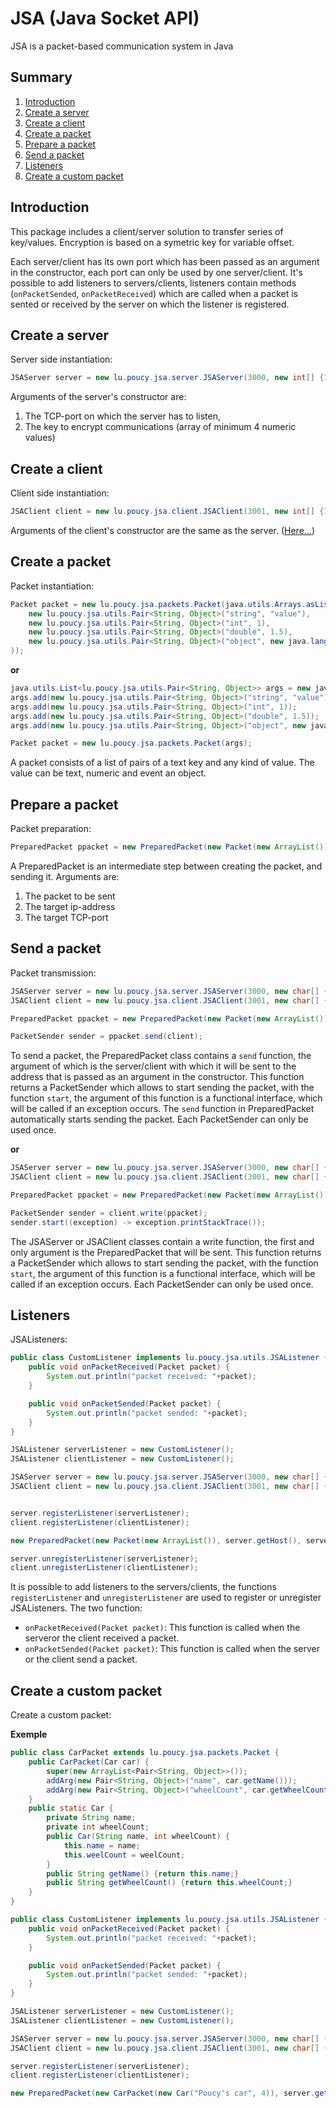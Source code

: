 # JSA (Java Socket API)

JSA is a packet-based communication system in Java

## Summary

1. [Introduction](#introduction)
2. [Create a server](#create-a-server)
3. [Create a client](#create-a-client)
4. [Create a packet](#create-a-packet)
5. [Prepare a packet](#prepare-a-packet)
6. [Send a packet](#send-a-packet)
7. [Listeners](#listeners)
8. [Create a custom packet](#create-a-custom-packet)

## Introduction

This package includes a client/server solution to transfer series of key/values.
Encryption is based on a symetric key for variable offset. 

Each server/client has its own port which has been passed as an argument in the constructor, each port can only be used by one server/client.
It's possible to add listeners to servers/clients, listeners contain methods (`onPacketSended`, `onPacketReceived`) which are called when a packet is sented or received by the server on which the listener is registered.

## Create a server

Server side instantiation:
```java
JSAServer server = new lu.poucy.jsa.server.JSAServer(3000, new int[] {1,2,3,4,5,6,7,8,9,0});
```
Arguments of the server's constructor are:
1. The TCP-port on which the server has to listen,
2. The key to encrypt communications (array of minimum 4 numeric values)

## Create a client

Client side instantiation:
```java
JSAClient client = new lu.poucy.jsa.client.JSAClient(3001, new int[] {1,2,3,4,5,6,7,8,9,0});
```
Arguments of the client's constructor are the same as the server. ([Here...](#create-a-server))

## Create a packet

Packet instantiation:
```java
Packet packet = new lu.poucy.jsa.packets.Packet(java.utils.Arrays.asList(
	new lu.poucy.jsa.utils.Pair<String, Object>("string", "value"),
	new lu.poucy.jsa.utils.Pair<String, Object>("int", 1),
	new lu.poucy.jsa.utils.Pair<String, Object>("double", 1.5),
	new lu.poucy.jsa.utils.Pair<String, Object>("object", new java.lang.Object())
));
```

**or**
```java
java.utils.List<lu.poucy.jsa.utils.Pair<String, Object>> args = new java.utils.ArrayList<>();
args.add(new lu.poucy.jsa.utils.Pair<String, Object>("string", "value"));
args.add(new lu.poucy.jsa.utils.Pair<String, Object>("int", 1));
args.add(new lu.poucy.jsa.utils.Pair<String, Object>("double", 1.5));
args.add(new lu.poucy.jsa.utils.Pair<String, Object>("object", new java.lang.Object()));

Packet packet = new lu.poucy.jsa.packets.Packet(args);
```
A packet consists of a list of pairs of a text key and any kind of value.
The value can be text, numeric and event an object. 

## Prepare a packet

Packet preparation:
```java
PreparedPacket ppacket = new PreparedPacket(new Packet(new ArrayList()), InetAddress.getHost("localhost"), 3000);
```
A PreparedPacket is an intermediate step between creating the packet, and sending it.
Arguments are:
1. The packet to be sent
2. The target ip-address
3. The target TCP-port

## Send a packet

Packet transmission:
```java
JSAServer server = new lu.poucy.jsa.server.JSAServer(3000, new char[] {1,2,3,4,5,6,7,8,9,0});
JSAClient client = new lu.poucy.jsa.client.JSAClient(3001, new char[] {1,2,3,4,5,6,7,8,9,0});

PreparedPacket ppacket = new PreparedPacket(new Packet(new ArrayList()), server.getHost(), server.getPort());

PacketSender sender = ppacket.send(client);
```
To send a packet, the PreparedPacket class contains a `send` function, the argument of which is the server/client with which it will be sent to the address that is passed as an argument in the constructor.
This function returns a PacketSender which allows to start sending the packet, with the function `start`, the argument of this function is a functional interface, which will be called if an exception occurs.
The `send` function in PreparedPacket automatically starts sending the packet.
Each PacketSender can only be used once.

**or**
```java
JSAServer server = new lu.poucy.jsa.server.JSAServer(3000, new char[] {1,2,3,4,5,6,7,8,9,0});
JSAClient client = new lu.poucy.jsa.client.JSAClient(3001, new char[] {1,2,3,4,5,6,7,8,9,0});

PreparedPacket ppacket = new PreparedPacket(new Packet(new ArrayList()), server.getHost(), server.getPort());

PacketSender sender = client.write(ppacket);
sender.start((exception) -> exception.printStackTrace());
```
The JSAServer or JSAClient classes contain a write function, the first and only argument is the PreparedPacket that will be sent. 
This function returns a PacketSender which allows to start sending the packet, with the function `start`, the argument of this function is a functional interface, which will be called if an exception occurs.
Each PacketSender can only be used once.

## Listeners

JSAListeners:
```java
public class CustomListener implements lu.poucy.jsa.utils.JSAListener {
	public void onPacketReceived(Packet packet) {
		System.out.println("packet received: "+packet);
	}

	public void onPacketSended(Packet packet) {
		System.out.println("packet sended: "+packet);
	}
}

JSAListener serverListener = new CustomListener();
JSAListener clientListener = new CustomListener();

JSAServer server = new lu.poucy.jsa.server.JSAServer(3000, new char[] {1,2,3,4,5,6,7,8,9,0});
JSAClient client = new lu.poucy.jsa.client.JSAClient(3001, new char[] {1,2,3,4,5,6,7,8,9,0});


server.registerListener(serverListener);
client.registerListener(clientListener);

new PreparedPacket(new Packet(new ArrayList()), server.getHost(), server.getPort()).send(client);

server.unregisterListener(serverListener);
client.unregisterListener(clientListener);
```
It is possible to add listeners to the servers/clients, the functions `registerListener` and `unregisterListener` are used to register or unregister JSAListeners.
The two function:
* `onPacketReceived(Packet packet)`: This function is called when the serveror the client received a packet.
* `onPacketSended(Packet packet)`: This function is called when the server or the client send a packet.

## Create a custom packet

Create a custom packet:

**Exemple**
```java
public class CarPacket extends lu.poucy.jsa.packets.Packet {
	public CarPacket(Car car) {
		super(new ArrayList<Pair<String, Object>>());
		addArg(new Pair<String, Object>("name", car.getName()));
		addArg(new Pair<String, Object>("wheelCount", car.getWheelCount()));
	}
	public static Car {
		private String name;
		private int wheelCount;
		public Car(String name, int wheelCount) {
			this.name = name;
			this.weelCount = weelCount;
		}
		public String getName() {return this.name;}
		public String getWheelCount() {return this.wheelCount;}
	}
}

public class CustomListener implements lu.poucy.jsa.utils.JSAListener {
	public void onPacketReceived(Packet packet) {
		System.out.println("packet received: "+packet);
	}

	public void onPacketSended(Packet packet) {
		System.out.println("packet sended: "+packet);
	}
}

JSAListener serverListener = new CustomListener();
JSAListener clientListener = new CustomListener();

JSAServer server = new lu.poucy.jsa.server.JSAServer(3000, new char[] {1,2,3,4,5,6,7,8,9,0});
JSAClient client = new lu.poucy.jsa.client.JSAClient(3001, new char[] {1,2,3,4,5,6,7,8,9,0});

server.registerListener(serverListener);
client.registerListener(clientListener);

new PreparedPacket(new CarPacket(new Car("Poucy's car", 4)), server.getHost(), server.getPort()).send(client);
```
